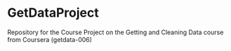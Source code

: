 GetDataProject
==============

Repository for the Course Project on the Getting and Cleaning Data course from Coursera (getdata-006)
